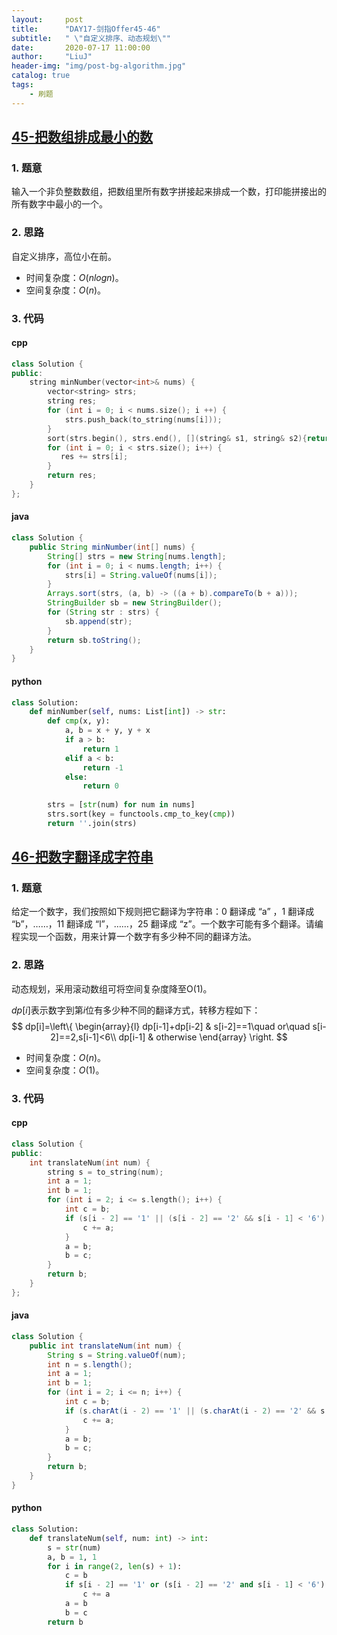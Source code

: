 ```yaml
---
layout:     post
title:      "DAY17-剑指Offer45-46"
subtitle:   " \"自定义排序、动态规划\""
date:       2020-07-17 11:00:00
author:     "LiuJ"
header-img: "img/post-bg-algorithm.jpg"
catalog: true
tags:
    - 刷题
---
```


## [45-把数组排成最小的数](https://leetcode-cn.com/problems/ba-shu-zu-pai-cheng-zui-xiao-de-shu-lcof/)

### 1. 题意

输入一个非负整数数组，把数组里所有数字拼接起来排成一个数，打印能拼接出的所有数字中最小的一个。

### 2. 思路

自定义排序，高位小在前。

- 时间复杂度：$O(nlogn)$。
- 空间复杂度：$O(n)$。

### 3. 代码

#### cpp

```cpp
class Solution {
public:
    string minNumber(vector<int>& nums) {
        vector<string> strs;
        string res;
        for (int i = 0; i < nums.size(); i ++) {
            strs.push_back(to_string(nums[i]));
        }
        sort(strs.begin(), strs.end(), [](string& s1, string& s2){return s1 + s2 < s2 + s1;});
        for (int i = 0; i < strs.size(); i++) {
           res += strs[i];
        }
        return res;
    }
};
```

#### java

```java
class Solution {
    public String minNumber(int[] nums) {
        String[] strs = new String[nums.length];
        for (int i = 0; i < nums.length; i++) {
            strs[i] = String.valueOf(nums[i]);
        }
        Arrays.sort(strs, (a, b) -> ((a + b).compareTo(b + a)));
        StringBuilder sb = new StringBuilder();
        for (String str : strs) {
            sb.append(str);
        }
        return sb.toString();
    }
}
```

#### python

```python
class Solution:
    def minNumber(self, nums: List[int]) -> str:
        def cmp(x, y):
            a, b = x + y, y + x
            if a > b:
                return 1
            elif a < b: 
                return -1
            else:
                return 0
        
        strs = [str(num) for num in nums]
        strs.sort(key = functools.cmp_to_key(cmp))
        return ''.join(strs)
```

## [46-把数字翻译成字符串](https://leetcode-cn.com/problems/ba-shu-zi-fan-yi-cheng-zi-fu-chuan-lcof/)

### 1. 题意

给定一个数字，我们按照如下规则把它翻译为字符串：0 翻译成 “a” ，1 翻译成 “b”，……，11 翻译成 “l”，……，25 翻译成 “z”。一个数字可能有多个翻译。请编程实现一个函数，用来计算一个数字有多少种不同的翻译方法。

### 2. 思路

动态规划，采用滚动数组可将空间复杂度降至O(1)。

$dp[i]$表示数字到第$i$位有多少种不同的翻译方式，转移方程如下：
$$
dp[i]=\left\{
\begin{array}{l}
dp[i-1]+dp[i-2] & s[i-2]==1\quad or\quad s[i-2]==2,s[i-1]<6\\
dp[i-1] & otherwise
\end{array}
\right.
$$


- 时间复杂度：$O(n)$。
- 空间复杂度：$O(1)$。

### 3. 代码

#### cpp

```cpp
class Solution {
public:
    int translateNum(int num) {
        string s = to_string(num);
        int a = 1;
        int b = 1;
        for (int i = 2; i <= s.length(); i++) {
            int c = b;
            if (s[i - 2] == '1' || (s[i - 2] == '2' && s[i - 1] < '6')) {
                c += a;
            }
            a = b;
            b = c;
        }
        return b;
    }
};
```

#### java

```java
class Solution {
    public int translateNum(int num) {
        String s = String.valueOf(num);
        int n = s.length();
        int a = 1;
        int b = 1;
        for (int i = 2; i <= n; i++) {
            int c = b;
            if (s.charAt(i - 2) == '1' || (s.charAt(i - 2) == '2' && s.charAt(i - 1) < '6')) {
                c += a;
            }
            a = b;
            b = c;
        }
        return b;
    }
}
```

#### python

```python
class Solution:
    def translateNum(self, num: int) -> int:
        s = str(num)
        a, b = 1, 1
        for i in range(2, len(s) + 1):
            c = b
            if s[i - 2] == '1' or (s[i - 2] == '2' and s[i - 1] < '6'):
                c += a
            a = b
            b = c
        return b
```

